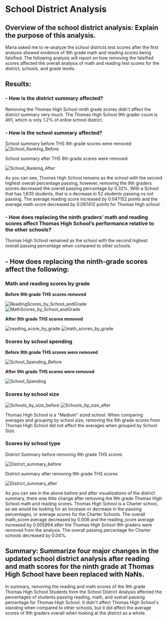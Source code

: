 # School District Analysis

## Overview of the school district analysis: Explain the purpose of this analysis.
Maria asked me to re-analyze the school districts test scores after the first analysis showed evidence of 9th grade math and reading scores being falsified. The following analysis will report on how removing the falsified scores affected the overall analysis of math and reading test scores for the district, schools, and grade levels.

## Results: 

### - How is the district summary affected?

Removing the Thomas High School ninth grade scores didn't affect the district summary very much. The Thomas High School 9th grader count is 461, which is only 1.2% of entire school district. 

### - How is the school summary affected?

School summary before THS 9th grade scores were removed
![School_Ranking_Before](https://user-images.githubusercontent.com/64506842/95776690-ab554380-0c79-11eb-9bde-f6b37e096d3b.png)

School summary after THS 9th grade scores were removed

![School_Ranking_After](https://user-images.githubusercontent.com/64506842/95777002-36ced480-0c7a-11eb-8afd-ea36e48cde64.png)

As you can see, Thomas High School remains as the school with the second highest overall percentage passing, however, removing the 9th graders scores decreased the overall passing percentage by 0.32%. With a School that has 1,635 students, that is a decrease in 52 students passing vs not passing. The average reading score increased by 0.047152 points and the average math score decreased by 0.067412 points for Thomas High school. 

### - How does replacing the ninth graders’ math and reading scores affect Thomas High School’s performance relative to the other schools?

Thomas High School remained as the school with the second highest overall passing percentage when compared to other schools.

## - How does replacing the ninth-grade scores affect the following:

### Math and reading scores by grade

**Before 9th grade THS scores removed**

![ReadingScores_by_School_andGrade](https://user-images.githubusercontent.com/64506842/95773389-3aab2880-0c73-11eb-8320-1c4dc0d2c213.PNG) ![MathScores_by_School_andGrade](https://user-images.githubusercontent.com/64506842/95773398-40a10980-0c73-11eb-878f-c2b2ff8088e7.PNG)

**After 9th grade THS scores removed**

![reading_score_by_grade](https://user-images.githubusercontent.com/64506842/95772751-1b5fcb80-0c72-11eb-929c-7a56f2cd5339.PNG) ![math_scores_by_grade](https://user-images.githubusercontent.com/64506842/95772776-231f7000-0c72-11eb-89f4-0b93adb83abd.PNG)

### Scores by school spending

**Before 9th grade THS scores were removed**

![School_Spending_Before](https://user-images.githubusercontent.com/64506842/95773647-ba38f780-0c73-11eb-808f-55e789c78602.PNG)

**After 9th grade THS scores were removed**

![School_Spending](https://user-images.githubusercontent.com/64506842/95701883-92a84780-0bff-11eb-9b9a-1a4c6311d91f.PNG)

### Scores by school size

![Schools_by_size_before](https://user-images.githubusercontent.com/64506842/95777917-ef494800-0c7b-11eb-95d7-dcfa07c0ebad.PNG) ![Schools_by_size_after](https://user-images.githubusercontent.com/64506842/95777919-efe1de80-0c7b-11eb-9ba9-d780078bae2b.PNG)

Thomas High School is a "Medium" sized school. When comparing averages and grouping by school size, removing the 9th grade scores from Thomas High School did not affect the averages when grouped by School Size.

### Scores by school type

District Summary before removing 9th grade THS scores

![District_summary_before](https://user-images.githubusercontent.com/64506842/95774930-3cc2b680-0c76-11eb-9293-b277114bb178.PNG)

District summary after removing 9th grade THS scores

![District_summary_after](https://user-images.githubusercontent.com/64506842/95774931-3d5b4d00-0c76-11eb-9266-ec62a0836a8f.PNG)

As you can see in the above before and after visualizations of the district summary, there was little change after removing the 9th grade Thomas High School math and reading scores. Thomas High School is a Charter school, so we would be looking for an increase or decrease in the passing percentages, or average scores for the Charter Schools. The overall math_score average decreased by 0.008 and the reading_score average increased by 0.005894 after the Thomas High School 9th graders were removed from the analysis. The overall passing percentage for Charter schools decreased by 0.04%. 

## Summary: Summarize four major changes in the updated school district analysis after reading and math scores for the ninth grade at Thomas High School have been replaced with NaNs.

In summary, removing the reading and math scores of the 9th grade Thomas High School Students from the School District Analysis affected the percentages of students passing reading, math, and overall passing percentage for Thomas High School. It didn't affect Thomas High School's standing when compared to other schools, but it did affect the average scores of 9th graders overall when looking at the district as a whole.
